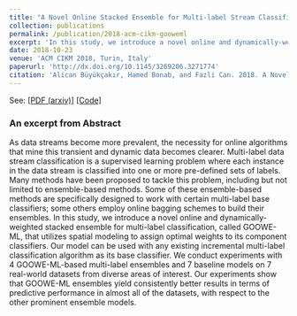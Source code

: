 ```yaml
---
title: "A Novel Online Stacked Ensemble for Multi-label Stream Classification"
collection: publications
permalink: /publication/2018-acm-cikm-gooweml
excerpt: 'In this study, we introduce a novel online and dynamically-weighted stacked ensemble for multi-label classification, called GOOWE-ML.'
date: 2018-10-23
venue: 'ACM CIKM 2018, Turin, Italy'
paperurl: 'http://dx.doi.org/10.1145/3269206.3271774'
citation: 'Alican Büyükçakır, Hamed Bonab, and Fazli Can. 2018. A Novel Online Stacked Ensemble for Multi-Label Stream Classification. In <i>Proceedings of The 27th ACM International Conference on Information and Knowledge Management, Lingotto, Turin, Italy, 22-26 October 2018 (CIKM’2018)</i>, 10 pages.'
---
```


See:
[[PDF (arxiv)]](https://arxiv.org/abs/1809.09994)
[[Code]](https://github.com/abuyukcakir/gooweml)

### An excerpt from Abstract
As data streams become more prevalent, the necessity for online algorithms that mine this transient and dynamic data becomes clearer. Multi-label data stream classification is a supervised learning problem where each instance in the data stream is classified into one or more pre-defined sets of labels. Many methods have been proposed to tackle this problem, including but not limited to ensemble-based methods. Some of these ensemble-based methods are specifically designed to work with certain multi-label base classifiers; some others employ online bagging schemes to build their ensembles. In this study, we introduce a novel online and dynamically-weighted stacked ensemble for multi-label classification, called GOOWE-ML, that utilizes spatial modeling to assign optimal weights to its component classifiers. Our model can be used with any existing incremental multi-label classification algorithm as its base classifier. We conduct experiments with 4 GOOWE-ML-based multi-label ensembles and 7 baseline models on 7 real-world datasets from diverse areas of interest. Our experiments show that GOOWE-ML ensembles yield consistently better results in terms of predictive performance in almost all of the datasets, with respect to the other prominent ensemble models.

